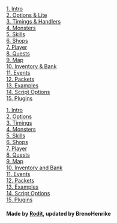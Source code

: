 [1. Intro](/../1%20Intro "1. Intro")  
[2. Options & Lite](/../2%20Options%20and%20Lite  "2. Options & Lite")  
[3. Timings & Handlers](/../3%20Timings%20and%20Handlers  "3. Timings & Handlers")  
[4. Monsters](/../4%20Monsters  "4. Monsters")  
[5. Skills](/../5%20Skills  "5. Skills")  
[6. Shops](/../6%20Shops  "6. Shops")  
[7. Player](/../7%20Player  "7. Player")  
[8. Quests](/..//8%20Quests  "8. Quests")  
[9. Map](/../9%20Map  "9. Map")  
[10. Inventory & Bank](/../10%20Inventory%20and%20Bank  "10. Inventory & Bank")  
[11. Events](/../11%20Events  "11. Events")  
[12. Packets](/../12%20Packets  "12. Packets")  
[13. Examples](/../13%20Examples  "13. Examples")  
[14. Script Options](/../14%20Script%20Options  "14. Script Options")  
[15. Plugins](/../15%20Plugins  "15. Plugins")  


<a href="1 Intro">1. Intro</a><br>
<a href="2 Options and Lite">2. Options</a><br>
<a href="3 Timings and Handlers">3. Timings</a><br>
<a href="4 Monsters">4. Monsters</a><br>
<a href="5 Skills">5. Skills</a><br>
<a href="6 Shops">6. Shops</a><br>
<a href="7 Player">7. Player</a><br>
<a href="8 Quests">8. Quests</a><br>
<a href="9 Map">9. Map</a><br>
<a href="10 Inventory and Bank">10. Inventory and Bank</a><br>
<a href="11 Events">11. Events</a><br>
<a href="12 Packets">12. Packets</a><br>
<a href="13 Examples">13. Examples</a><br>
<a href="14 Script Options">14. Script Options</a><br>
<a href="15 Plugins">15. Plugins</a><br>

#### Made by [Rodit](rodit.github.io/Rbot-Scripts/), updated by BrenoHenrike